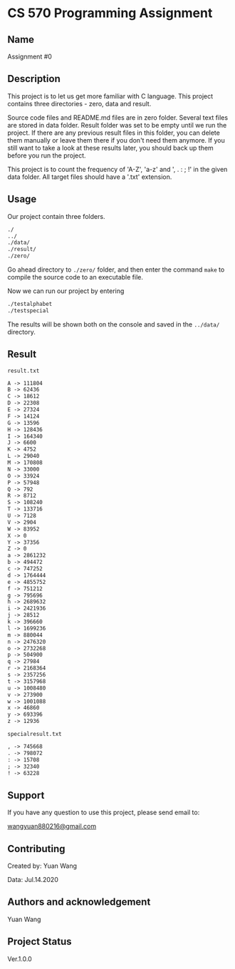 # CS 570 Programming Assignment

## Name

Assignment #0

## Description

This project is to let us get more familiar with C language. This project contains three directories - zero, data and result.

Source code files and README.md files are in zero folder. Several text files are stored in data folder. Result folder was set to be empty until we run the project. If there are any previous result files in this folder, you can delete them manually or leave them there if you don't need them anymore. If you still want to take a look at these results later, you should back up them before you run the project.

This project is to count the frequency of 'A-Z', 'a-z' and ', . : ; !' in the given data folder. All target files should have a '.txt' extension.

## Usage

Our project contain three folders.

```bash
./
../
./data/
./result/
./zero/
```

Go ahead directory to ```./zero/``` folder, and then enter the command ```make``` to compile the source code to an executable file.

Now we can run our project by entering

```bash
./testalphabet
./testspecial
```

The results will be shown both on the console and saved in the ```../data/``` directory.

## Result

```result.txt```

```markdown
A -> 111804
B -> 62436
C -> 18612
D -> 22308
E -> 27324
F -> 14124
G -> 13596
H -> 128436
I -> 164340
J -> 6600
K -> 4752
L -> 29040
M -> 170808
N -> 33000
O -> 33924
P -> 57948
Q -> 792
R -> 8712
S -> 108240
T -> 133716
U -> 7128
V -> 2904
W -> 83952
X -> 0
Y -> 37356
Z -> 0
a -> 2861232
b -> 494472
c -> 747252
d -> 1764444
e -> 4855752
f -> 751212
g -> 795696
h -> 2689632
i -> 2421936
j -> 28512
k -> 396660
l -> 1699236
m -> 880044
n -> 2476320
o -> 2732268
p -> 504900
q -> 27984
r -> 2168364
s -> 2357256
t -> 3157968
u -> 1008480
v -> 273900
w -> 1001088
x -> 46860
y -> 693396
z -> 12936

```

```specialresult.txt```

```markdown
, -> 745668
. -> 798072
: -> 15708
; -> 32340
! -> 63228

```

## Support

If you have any question to use this project, please send email to:

<wangyuan880216@gmail.com>

## Contributing

Created by: Yuan Wang

Data: Jul.14.2020

## Authors and acknowledgement

Yuan Wang

## Project Status

Ver.1.0.0